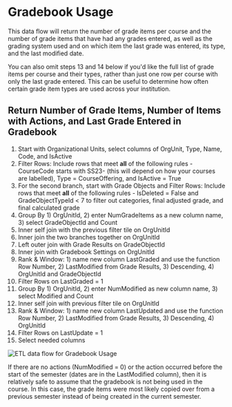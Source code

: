 # Gradebook Usage

This data flow will return the number of grade items per course and the number of grade items that have had any grades entered, as well as the grading system used and on which item the last grade was entered, its type, and the last modified date. 

You can also omit steps 13 and 14 below if you'd like the full list of grade items per course and their types, rather than just one row per course with only the last grade entered. This can be useful to determine how often certain grade item types are used across your institution.

## Return Number of Grade Items, Number of Items with Actions, and Last Grade Entered in Gradebook

1. Start with Organizational Units, select columns of OrgUnit, Type, Name, Code, and IsActive
2. Filter Rows: Include rows that meet **all** of the following rules - CourseCode starts with SS23- (this will depend on how your courses are labelled), Type = CourseOffering, and IsActive = True
3. For the second branch, start with Grade Objects and Filter Rows: Include rows that meet **all** of the following rules - IsDeleted = False and GradeObjectTypeId < 7 to filter out categories, final adjusted grade, and final calculated grade
4. Group By 1) OrgUnitId, 2) enter NumGradeItems as a new column name, 3) select GradeObjectId and Count
5. Inner self join with the previous filter tile on OrgUnitId
6. Inner join the two branches together on OrgUnitId
7. Left outer join with Grade Results on GradeObjectId
8. Inner join with Gradebook Settings on OrgUnitId
9. Rank & Window: 1) name new column LastGraded and use the function Row Number, 2) LastModified from Grade Results, 3) Descending, 4) OrgUnitId and GradeObjectId
10. Filter Rows on LastGraded = 1
11. Group By 1) OrgUnitId, 2) enter NumModified as new column name, 3) select Modified and Count
12. Inner self join with previous filter tile on OrgUnitId
13. Rank & Window: 1) name new column LastUpdated and use the function Row Number, 2) LastModified from Grade Results, 3) Descending, 4) OrgUnitId
14. Filter Rows on LastUpdate = 1
15. Select needed columns

![ETL data flow for Gradebook Usage](https://jenniferlynnwagner.com/img/etl/domo-etl-grade-usage.png)

If there are no actions (NumModified = 0) or the action occurred before the start of the semester (dates are in the LastModified column), then it is relatively safe to assume that the gradebook is not being used in the course. In this case, the grade items were most likely copied over from a previous semester instead of being created in the current semester.
